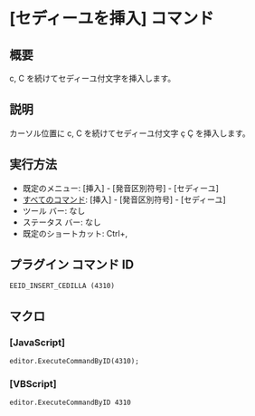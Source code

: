 # \[セディーユを挿入\] コマンド

## 概要

c, C を続けてセディーユ付文字を挿入します。

## 説明

カーソル位置に c, C を続けてセディーユ付文字 ç Ç を挿入します。

## 実行方法

- 既定のメニュー: \[挿入\] \- \[発音区別符号\] \- \[セディーユ\]
- [すべてのコマンド](../../glossary/allcommands): \[挿入\] \- \[発音区別符号\] \- \[セディーユ\]
- ツール バー: なし
- ステータス バー: なし
- 既定のショートカット: Ctrl+,

## プラグイン コマンド ID

```
EEID_INSERT_CEDILLA (4310)```

## マクロ

### \[JavaScript\]

```
editor.ExecuteCommandByID(4310);
```

### \[VBScript\]

```
editor.ExecuteCommandByID 4310
```
